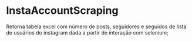 # InstaAccountScraping
Retorna tabela excel com número de posts, seguidores e seguidos de lista de usuários do instagram dada a partir de interação com selenium;
